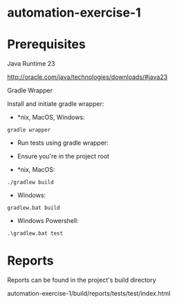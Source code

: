 # automation-exercise-1

# Prerequisites

Java Runtime 23

http://oracle.com/java/technologies/downloads/#java23

Gradle Wrapper

Install and initiate gradle wrapper:

- *nix, MacOS, Windows:

```gradle wrapper```  

- Run tests using gradle wrapper:
- Ensure you're in the project root

- *nix, MacOS:

```./gradlew build```

- Windows:

```gradlew.bat build```

- Windows Powershell:

```.\gradlew.bat test```

# Reports
Reports can be found in the project's build directory

automation-exercise-1/build/reports/tests/test/index.html